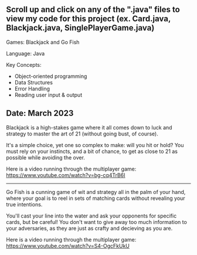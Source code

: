 Scroll up and click on any of the ".java" files to view my code for this project (ex. Card.java, Blackjack.java, SinglePlayerGame.java)
---------------------------------------------------------------------------------------------------------------------------------------

Games: Blackjack and Go Fish

Language: Java

Key Concepts: 
- Object-oriented programming
- Data Structures
- Error Handling
- Reading user input & output

Date: March 2023
------------------------------

Blackjack is a high-stakes game where it all comes down to luck and strategy to master the art of 21 (without going bust, of course).

It's a simple choice, yet one so complex to make: will you hit or hold? You must rely on your instincts, and a bit of chance, to get as close to 21 as possible while avoiding the over.

Here is a video running through the multiplayer game: https://www.youtube.com/watch?v=bg-cq4TrB6I

-----------------------------------------------------------------------------------------------------------------------------------------------------------------------------------------

Go Fish is a cunning game of wit and strategy all in the palm of your hand, where your goal is to reel in sets of matching cards without revealing your true intentions.

You'll cast your line into the water and ask your opponents for specific cards, but be careful! You don't want to give away too much information to your adversaries, as they are just as crafty and decieving as you are.

Here is a video running through the multiplayer game: https://www.youtube.com/watch?v=S4-OgcFkUkU
